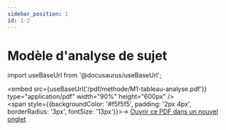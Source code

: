 ```yaml
---
sidebar_position: 1
id: 1-2
---
```

# Modèle d'analyse de sujet

import useBaseUrl from '@docusaurus/useBaseUrl';

<embed
  src={useBaseUrl('/pdf/methode/M1-tableau-analyse.pdf')}
  type="application/pdf"
  width="90%"
  height="600px"
/>
<br/>
<span style={{backgroundColor: '#f5f5f5', padding: '2px 4px', borderRadius: '3px', fontSize: '13px'}}>→ [Ouvrir ce PDF dans un nouvel onglet](/pdf/methode/M1-tableau-analyse.pdf)</span>

